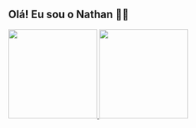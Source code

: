 ## Olá! Eu sou o Nathan 🐱‍👤
 <div>
  <a href="https://github.com/nathanlafere">

  <img height="180em" src="https://github-readme-stats.vercel.app/api?username=nathanlafere&show_icons=true&theme=dark&include_all_commits=true&&title_color=79FE96&border_color=79FE96"/>
  <img height="180em" src="https://github-readme-stats.vercel.app/api/top-langs/?username=nathanlafere&layout=compact&langs_count=16&theme=dark&title_color=79FE96&border_color=79FE96"/>
</div>
